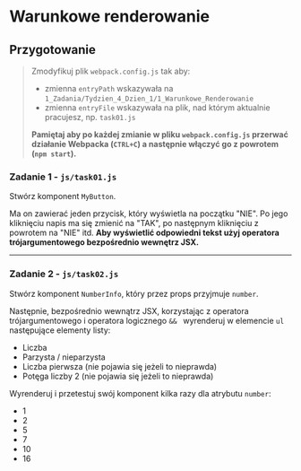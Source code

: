 # Warunkowe renderowanie

## Przygotowanie
> Zmodyfikuj plik `webpack.config.js` tak aby:
> - zmienna `entryPath` wskazywała na `1_Zadania/Tydzien_4_Dzien_1/1_Warunkowe_Renderowanie`
> - zmienna `entryFile` wskazywała na plik, nad którym aktualnie pracujesz, np. `task01.js`
>
> **Pamiętaj aby po każdej zmianie w pliku `webpack.config.js` przerwać działanie Webpacka (`CTRL+C`) a następnie włączyć go z powrotem (`npm start`).**


### Zadanie 1 - `js/task01.js`

Stwórz komponent `MyButton`.

Ma on zawierać jeden przycisk, który wyświetla na początku "NIE". Po jego kliknięciu napis ma się zmienić na "TAK", po następnym kliknięciu z powrotem na "NIE" itd. **Aby wyświetlić odpowiedni tekst użyj operatora trójargumentowego bezpośrednio wewnętrz JSX.**

---

### Zadanie 2 - `js/task02.js`

Stwórz komponent `NumberInfo`, który przez props przyjmuje `number`.

Następnie, bezpośrednio wewnątrz JSX, korzystając z operatora trójargumentowego i operatora logicznego `&& ` wyrenderuj w elemencie `ul` następujące elementy listy:

- Liczba
- Parzysta / nieparzysta
- Liczba pierwsza (nie pojawia się jeżeli to nieprawda)
- Potęga liczby 2 (nie pojawia się jeżeli to nieprawda)

Wyrenderuj i przetestuj swój komponent kilka razy dla atrybutu `number`:

- 1
- 2
- 5
- 7
- 10
- 16
